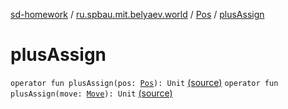 [sd-homework](../../index.md) / [ru.spbau.mit.belyaev.world](../index.md) / [Pos](index.md) / [plusAssign](.)

# plusAssign

`operator fun plusAssign(pos: `[`Pos`](index.md)`): Unit` [(source)](https://github.com/StasBel/sd-homework/blob/Roguelike/src/main/kotlin/ru/spbau/mit/belyaev/world/Geom.kt#L30)
`operator fun plusAssign(move: `[`Move`](../-move/index.md)`): Unit` [(source)](https://github.com/StasBel/sd-homework/blob/Roguelike/src/main/kotlin/ru/spbau/mit/belyaev/world/Geom.kt#L41)